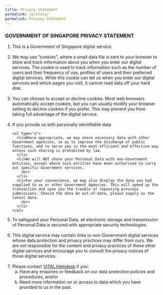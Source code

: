 ```yaml
---
title: Privacy Statement
permalink: /privacy/
permalink: Privacy Statement
---
```


### GOVERNMENT OF SINGAPORE PRIVACY STATEMENT

<ol>
  <li>This is a Government of Singapore digital service.
    <br>
    <br>
  </li>
  <li>
     We may use "cookies", where a small data file is sent to your browser to store and track information about you when you enter our digital services. The cookie is used to track information such as the number of users and their frequency of use, profiles of users and their preferred digital services. While this cookie can tell us when you enter our digital services and which pages you visit, it cannot read data off your hard disk.
      <br>
      <br>
   
  </li>
  <li>
     You can choose to accept or decline cookies. Most web browsers automatically accept cookies, but you can usually modify your browser setting to decline cookies if you prefer. This may prevent you from taking full advantage of the digital service.
      <br>
      <br>
   
  </li>
  <li>
    If you provide us with personally identifiable data
   
    <ol type="a">
      <li>Where appropriate, we may share necessary data with other Government agencies, so as to improve the discharge of public functions, and to serve you in the most efficient and effective way unless such sharing is prohibited by law.
      </li>
      <li>We will NOT share your Personal Data with non-Government entities, except where such entities have been authorised to carry out specific Government services.
        <br>
      </li>
      <li>For your convenience, we may also display the data you had supplied to us or other Government Agencies. This will speed up the transaction and save you the trouble of repeating previous submissions. Should the data be out-of-date, please supply us the latest data.
        <br>
      </li>
    </ol>
  </li>
  <li>
    To safeguard your Personal Data, all electronic storage and transmission of Personal Data is secured with appropriate security technologies.&nbsp;
      <br>
      <br>
   
  </li>
  <li>
    This digital service may contain links to non-Government digital services whose data protection and privacy practices may differ from ours. We are not responsible for the content and privacy practices of these other digital services and encourage you to consult the privacy notices of those digital services.&nbsp;      
      <br>
      <br>
   
  </li>
  <li>Please contact&nbsp;<a href="mailto:vital_helpdesk@vital.gov.sg">VITAL Helpdesk</a>&nbsp;if you:
    <ol type="a">
      <li>Have any enquiries or feedback on our data protection policies and procedures, and/or
      </li>
      <li>Need more information on or access to data which you have provided to us in the past.
      </li>
    </ol>
  </li>
</ol>
</div>